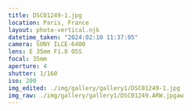 ```yaml
---
title: DSC01249-1.jpg
location: Paris, France
layout: photo-vertical.njk
datetime_taken: "2024:02:10 11:37:05"
camera: SONY ILCE-6400
lens: E 35mm F1.8 OSS
focal: 35mm
aperture: 4
shutter: 1/160
iso: 200
img_edited: ./img/gallery/gallery1/DSC01249-1.jpg
img_raw: ./img/gallery/gallery1/DSC01249.ARW.jpgaw
---
```

